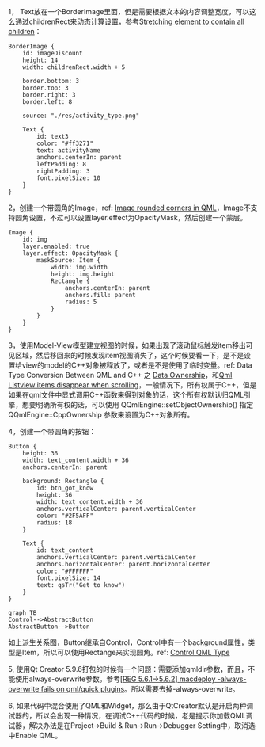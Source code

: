 1， Text放在一个BorderImage里面，但是需要根据文本的内容调整宽度，可以这么通过childrenRect来动态计算设置，参考[Stretching element to contain all children](https://stackoverflow.com/questions/6212445/stretching-element-to-contain-all-children)：

```
BorderImage {
    id: imageDiscount
    height: 14
    width: childrenRect.width + 5

    border.bottom: 3
    border.top: 3
    border.right: 3
    border.left: 8

    source: "./res/activity_type.png"

    Text {
        id: text3
        color: "#ff3271"
        text: activityName
        anchors.centerIn: parent
        leftPadding: 8
        rightPadding: 3
        font.pixelSize: 10
    }
}
```

2，创建一个带圆角的Image，ref: [Image rounded corners in QML](https://stackoverflow.com/questions/6090740/image-rounded-corners-in-qml)，Image不支持圆角设置，不过可以设置layer.effect为OpacityMask，然后创建一个蒙层。

```
Image {
    id: img
    layer.enabled: true
    layer.effect: OpacityMask {
        maskSource: Item {
            width: img.width
            height: img.height
            Rectangle {
                anchors.centerIn: parent
                anchors.fill: parent
                radius: 5
            }
        }
    }
}
```

3，使用Model-View模型建立视图的时候，如果出现了滚动鼠标触发item移出可见区域，然后移回来的时候发现item视图消失了，这个时候要看一下，是不是设置给view的model的C\++对象被释放了，或者是不是使用了临时变量。ref: Data Type Conversion Between QML and C++ 之 [Data Ownership](https://doc.qt.io/qt-5/qtqml-cppintegration-data.html#data-ownership)，和[Qml Listview items disappear when scrolling](https://stackoverflow.com/questions/42100029/qml-listview-items-disappear-when-scrolling/42134712)，一般情况下，所有权属于C\++，但是如果在qml文件中显式调用C\++函数来得到对象的话，这个所有权默认归QML引擎，想要明确所有权的话，可以使用 QQmlEngine::setObjectOwnership() 指定 QQmlEngine::CppOwnership 参数来设置为C\++对象所有。

4，创建一个带圆角的按钮：
```
Button {
    height: 36
    width: text_content.width + 36
    anchors.centerIn: parent

    background: Rectangle {
        id: btn_got_know
        height: 36
        width: text_content.width + 36
        anchors.verticalCenter: parent.verticalCenter
        color: "#2F5AFF"
        radius: 18
    }

    Text {
        id: text_content
        anchors.verticalCenter: parent.verticalCenter
        anchors.horizontalCenter: parent.horizontalCenter
        color: "#FFFFFF"
        font.pixelSize: 14
        text: qsTr("Get to know")
    }
}
```



```
graph TB
Control-->AbstractButton
AbstractButton-->Button
```
如上派生关系图，Button继承自Control，Control中有一个background属性，类型是Item，所以可以使用Rectange来实现圆角。ref: [Control QML Type](https://doc.qt.io/qt-5.9/qml-qtquick-controls2-control.html)

5, 使用Qt Creator 5.9.6打包的时候有一个问题：需要添加qmldir参数，而且，不能使用always-overwrite参数。参考[[REG 5.6.1->5.6.2] macdeploy -always-overwrite fails on qml/quick plugins](https://bugreports.qt.io/browse/QTBUG-57265)。所以需要去掉-always-overwrite。

6, 如果代码中混合使用了QML和Widget，那么由于QtCreator默认是开启两种调试器的，所以会出现一种情况，在调试C\++代码的时候，老是提示你加载QML调试器，解决办法是在Project->Build & Run->Run->Debugger Setting中，取消选中Enable QML。

